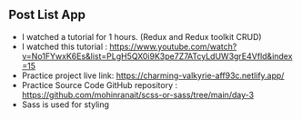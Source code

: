 ## Post List App



- I watched a tutorial for 1 hours. (Redux and Redux toolkit CRUD)
- I watched this tutorial : https://www.youtube.com/watch?v=No1FYwxK6Es&list=PLgH5QX0i9K3pe7Z7ATcyLdUW3grE4Vfld&index=15
- Practice project live link: https://charming-valkyrie-aff93c.netlify.app/ 
- Practice Source Code GitHub repository : https://github.com/mohinranait/scss-or-sass/tree/main/day-3
- Sass is used for styling


